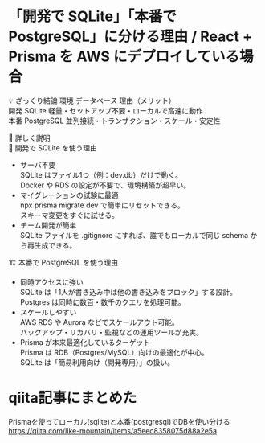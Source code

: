 
# 「開発で SQLite」「本番で PostgreSQL」に分ける理由 / React + Prisma を AWS にデプロイしている場合

💡 ざっくり結論
環境	データベース	理由（メリット）  
開発	SQLite	軽量・セットアップ不要・ローカルで高速に動作  
本番	PostgreSQL	並列接続・トランザクション・スケール・安定性  

🧩 詳しく説明  
🧱 開発で SQLite を使う理由  
- サーバ不要  
SQLite はファイル1つ（例：dev.db）だけで動く。  
Docker や RDS の設定が不要で、環境構築が超早い。  
- マイグレーションの試験に最適  
npx prisma migrate dev で簡単にリセットできる。  
スキーマ変更をすぐに試せる。  
- チーム開発が簡単  
SQLite ファイルを .gitignore にすれば、誰でもローカルで同じ schema から再生成できる。  

🏗️ 本番で PostgreSQL を使う理由  
- 同時アクセスに強い  
SQLite は「1人が書き込み中は他の書き込みをブロック」する設計。  
Postgres は同時に数百・数千のクエリを処理可能。  
- スケールしやすい  
AWS RDS や Aurora などでスケールアウト可能。  
バックアップ・リカバリ・監視などの運用ツールが充実。  
- Prisma が本来最適化しているターゲット  
Prisma は RDB（Postgres/MySQL）向けの最適化が中心。  
SQLite は「簡易利用向け（開発専用）」の扱い。  


# qiita記事にまとめた
Prismaを使ってローカル(sqlite)と本番(postgresql)でDBを使い分ける  
https://qiita.com/like-mountain/items/a5eec8358075d88a2e5a
